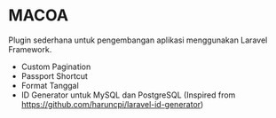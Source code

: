 # MACOA
Plugin sederhana untuk pengembangan aplikasi menggunakan Laravel Framework.
- Custom Pagination
- Passport Shortcut
- Format Tanggal
- ID Generator untuk MySQL dan PostgreSQL (Inspired from https://github.com/haruncpi/laravel-id-generator)
